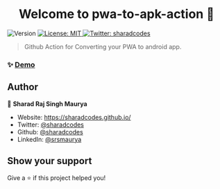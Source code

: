<h1 align="center">Welcome to pwa-to-apk-action 👋</h1>
<p>
  <img alt="Version" src="https://img.shields.io/badge/version-1.0.0-blue.svg?cacheSeconds=2592000" />
  <a href="#" target="_blank">
    <img alt="License: MIT" src="https://img.shields.io/badge/License-MIT-yellow.svg" />
  </a>
  <a href="https://twitter.com/sharadcodes" target="_blank">
    <img alt="Twitter: sharadcodes" src="https://img.shields.io/twitter/follow/sharadcodes.svg?style=social" />
  </a>
</p>

> Github Action for Converting your PWA to android app.

### ✨ [Demo](https://github.com/sharadcodes/pwa-to-apk-action-test)

## Author

👤 **Sharad Raj Singh Maurya**

* Website: https://sharadcodes.github.io/
* Twitter: [@sharadcodes](https://twitter.com/sharadcodes)
* Github: [@sharadcodes](https://github.com/sharadcodes)
* LinkedIn: [@srsmaurya](https://linkedin.com/in/srsmaurya)

## Show your support

Give a ⭐️ if this project helped you!
